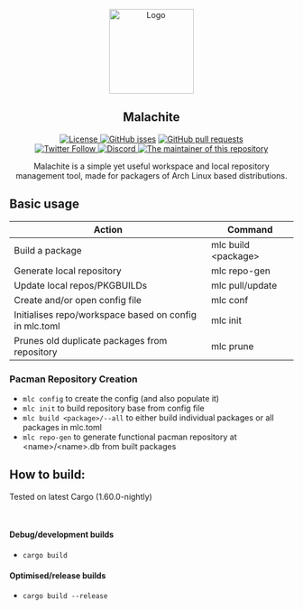 <p align="center">
  <a href="https://github.com/crystal-linux/Malachite">
    <img src="https://getcryst.al/site/assets/other/logo.png" alt="Logo" width="150" height="150">
  </a>
</p>

<h2 align="center">Malachite</h2>

<p align="center">
    <a href="https://github.com/crystal-linux/.github/blob/main/LICENSE"><img src="https://img.shields.io/badge/License-GPL--3.0-blue.svg" alt="License">
    <a href="https://github/crystal-linux/malachite"><img alt="GitHub isses" src="https://img.shields.io/github/issues-raw/crystal-linux/malachite"></a>
    <a href="https://github/crystal-linux/malachite"><img alt="GitHub pull requests" src="https://img.shields.io/github/issues-pr-raw/crystal-linux/malachite"></a><br>
    <a href="https://twitter.com/intent/user?screen_name=crystal_linux"><img alt="Twitter Follow" src="https://img.shields.io/twitter/follow/crystal_linux?style=flat?color=blue">
    <a href="https://discord.gg/hYJgu8K5aA"><img alt="Discord" src="https://img.shields.io/discord/825473796227858482?color=blue&label=Discord&logo=Discord&logoColor=white"> </a>
   <a href="https://github.com/ihatethefrench"> <img src="https://img.shields.io/badge/Maintainer-@ihatethefrench-brightgreen" alt="The maintainer of this repository" href="https://github.com/ihatethefrench"></a>
</p>



<p align="center">Malachite is a simple yet useful workspace and local repository management tool, made for packagers of Arch Linux based distributions.</p>

## Basic usage

| Action                                                 | Command      |
|--------------------------------------------------------|--------------|
| Build a package                                        | mlc build \<package\> |
| Generate local repository                              | mlc repo-gen |
| Update local repos/PKGBUILDs                           | mlc pull/update |
| Create and/or open config file                         | mlc conf     |
| Initialises repo/workspace based on config in mlc.toml | mlc init     |
| Prunes old duplicate packages from repository          | mlc prune    |

### Pacman Repository Creation

- `mlc config` to create the config (and also populate it)
- `mlc init` to build repository base from config file
- `mlc build <package>/--all` to either build individual packages or all packages in mlc.toml
- `mlc repo-gen` to generate functional pacman repository at \<name\>/\<name\>.db from built packages

## How to build:

Tested on latest Cargo (1.60.0-nightly)

<br>

#### Debug/development builds

- `cargo build`

#### Optimised/release builds

- `cargo build --release`

